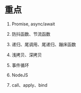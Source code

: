 # 重点

1. Promise, async/await

2. 防抖函数、节流函数

3. 递归、尾调用、尾递归、蹦床函数

4. 浅拷贝、深拷贝

5. 事件循环

6. NodeJS

7. call、apply、bind
